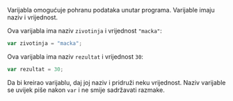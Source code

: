 Varijabla omogućuje pohranu podataka unutar programa. Varijable imaju naziv i vrijednost.

Ova varijabla ima naziv `zivotinja` i vrijednost `"macka"`:

```javascript
var zivotinja = "macka";
```

Ova varijabla ima naziv `rezultat` i vrijednost `30`:

```javascript
var rezultat = 30;
```

Da bi kreirao varijablu, daj joj naziv i pridruži neku vrijednost. Naziv varijable se uvijek piše nakon `var` i ne smije sadržavati razmake.
